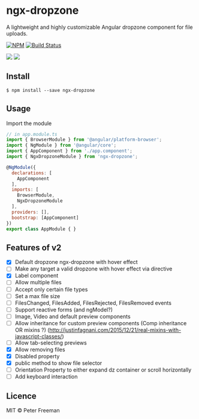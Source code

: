 # ngx-dropzone

A lightweight and highly customizable Angular dropzone component for file uploads.

[![NPM](https://img.shields.io/npm/v/ngx-dropzone.svg)](https://www.npmjs.com/package/ngx-dropzone) [![Build Status](https://travis-ci.com/peterfreeman/ngx-dropzone.svg?branch=master)](https://travis-ci.com/peterfreeman/ngx-dropzone)

<img src="_images/default.png">

<img src="_images/default_hovered.png">

## Install

```
$ npm install --save ngx-dropzone
```

## Usage

Import the module

```js
// in app.module.ts
import { BrowserModule } from '@angular/platform-browser';
import { NgModule } from '@angular/core';
import { AppComponent } from './app.component';
import { NgxDropzoneModule } from 'ngx-dropzone';

@NgModule({
  declarations: [
    AppComponent
  ],
  imports: [
    BrowserModule,
    NgxDropzoneModule
  ],
  providers: [],
  bootstrap: [AppComponent]
})
export class AppModule { }
```

## Features of v2

- [x] Default dropzone ngx-dropzone with hover effect
- [ ] Make any target a valid dropzone with hover effect via directive
- [x] Label component
- [ ] Allow multiple files
- [ ] Accept only certain file types
- [ ] Set a max file size
- [ ] FilesChanged, FilesAdded, FilesRejected, FilesRemoved events
- [ ] Support reactive forms (and ngModel?)
- [ ] Image, Video and default preview components
- [ ] Allow inheritance for custom preview components (Comp inheritance OR mixins ?) (http://justinfagnani.com/2015/12/21/real-mixins-with-javascript-classes/)
- [ ] Allow tab-selecting previews
- [x] Allow removing files
- [x] Disabled property
- [x] public method to show file selector
- [ ] Orientation Property to either expand dz container or scroll horizontally
- [ ] Add keyboard interaction

## Licence

MIT © Peter Freeman
